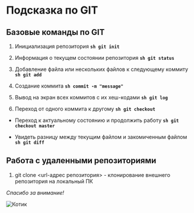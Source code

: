 # Подсказка по GIT

## Базовые команды по GIT

1. Инициализация репозитория
**```sh git init```**

2. Информация о текущем состоянии репозитория
**```sh git status```**

3. Добавление файла или нескольких файлов к следующему коммиту
**```sh git add```**

4. Создание коммита 
**```sh commit -m "message"```**

5. Вывод на экран всех коммитов с их хеш-кодами 
**```sh git log```**

6. Переход от одного коммита к другому
**```sh git checkout```**

* Переход к актуальному состоянию и продолжить работу 
**```sh git checkout master```**

* Увидеть разницу между текущим файлом и закомиченным файлом **```sh git diff```**


## Работа с удаленными репозиториями

1. git clone <url-адрес репозитория> - клонирование внешнего репозитория на локальный ПК


*Спасибо за внимание!*

![Котик](IMG_5403.JPG)
